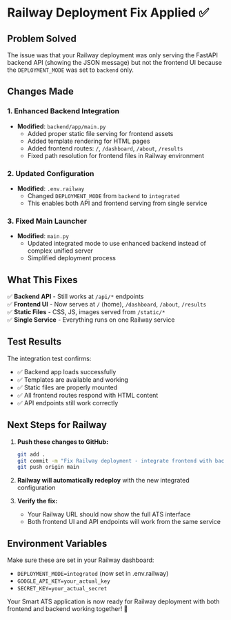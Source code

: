 # Railway Deployment Fix Applied ✅

## Problem Solved
The issue was that your Railway deployment was only serving the FastAPI backend API (showing the JSON message) but not the frontend UI because the `DEPLOYMENT_MODE` was set to `backend` only.

## Changes Made

### 1. Enhanced Backend Integration
- **Modified**: `backend/app/main.py`
  - Added proper static file serving for frontend assets
  - Added template rendering for HTML pages
  - Added frontend routes: `/`, `/dashboard`, `/about`, `/results`
  - Fixed path resolution for frontend files in Railway environment

### 2. Updated Configuration
- **Modified**: `.env.railway`
  - Changed `DEPLOYMENT_MODE` from `backend` to `integrated`
  - This enables both API and frontend serving from single service

### 3. Fixed Main Launcher
- **Modified**: `main.py`
  - Updated integrated mode to use enhanced backend instead of complex unified server
  - Simplified deployment process

## What This Fixes
✅ **Backend API** - Still works at `/api/*` endpoints  
✅ **Frontend UI** - Now serves at `/` (home), `/dashboard`, `/about`, `/results`  
✅ **Static Files** - CSS, JS, images served from `/static/*`  
✅ **Single Service** - Everything runs on one Railway service  

## Test Results
The integration test confirms:
- ✅ Backend app loads successfully
- ✅ Templates are available and working
- ✅ Static files are properly mounted
- ✅ All frontend routes respond with HTML content
- ✅ API endpoints still work correctly

## Next Steps for Railway

1. **Push these changes to GitHub:**
   ```bash
   git add .
   git commit -m "Fix Railway deployment - integrate frontend with backend"
   git push origin main
   ```

2. **Railway will automatically redeploy** with the new integrated configuration

3. **Verify the fix:**
   - Your Railway URL should now show the full ATS interface
   - Both frontend UI and API endpoints will work from the same service

## Environment Variables
Make sure these are set in your Railway dashboard:
- `DEPLOYMENT_MODE=integrated` (now set in .env.railway)
- `GOOGLE_API_KEY=your_actual_key`
- `SECRET_KEY=your_actual_secret`

Your Smart ATS application is now ready for Railway deployment with both frontend and backend working together! 🚀